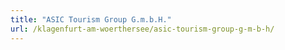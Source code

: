 ```yaml
---
title: "ASIC Tourism Group G.m.b.H."
url: /klagenfurt-am-woerthersee/asic-tourism-group-g-m-b-h/
---
```

